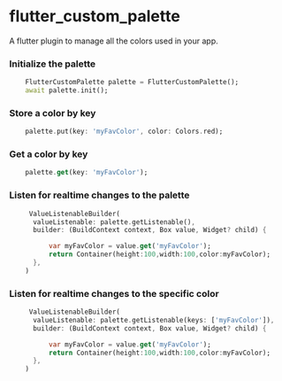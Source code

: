 # flutter_custom_palette

A flutter plugin to manage all the colors used in your app.


### Initialize the palette
```dart
    FlutterCustomPalette palette = FlutterCustomPalette();
    await palette.init();
```

### Store a color by key
```dart
    palette.put(key: 'myFavColor', color: Colors.red);
```

### Get a color by key
```dart
    palette.get(key: 'myFavColor');
```

### Listen for realtime changes to the palette
```dart
     ValueListenableBuilder(
      valueListenable: palette.getListenable(),
      builder: (BuildContext context, Box value, Widget? child) {

          var myFavColor = value.get('myFavColor');
          return Container(height:100,width:100,color:myFavColor);
      },
    )
```

### Listen for realtime changes to the specific color
```dart
     ValueListenableBuilder(
      valueListenable: palette.getListenable(keys: ['myFavColor']),
      builder: (BuildContext context, Box value, Widget? child) {

          var myFavColor = value.get('myFavColor');
          return Container(height:100,width:100,color:myFavColor);
      },
    )
```

